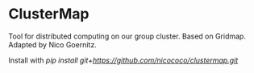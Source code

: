 ClusterMap
=========

Tool for distributed computing on our group cluster. Based on Gridmap.
Adapted by Nico Goernitz.

Install with _pip install git+https://github.com/nicococo/clustermap.git_

